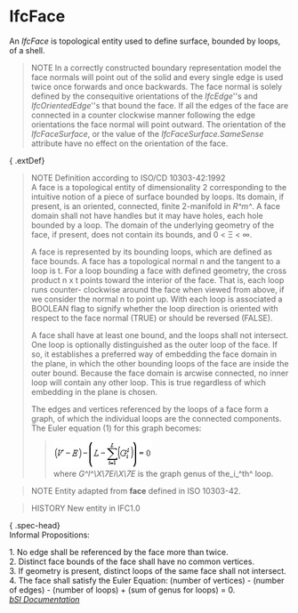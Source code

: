 IfcFace
=======
An _IfcFace_ is topological entity used to define surface, bounded by loops,
of a shell.  
  
> NOTE  In a correctly constructed boundary representation model the face
> normals will point out of the solid and every single edge is used twice once
> forwards and once backwards. The face normal is solely defined by the
> consequitive orientations of the _IfcEdge_''s and _IfcOrientedEdge_''s that
> bound the face. If all the edges of the face are connected in a counter
> clockwise manner following the edge orientations the face normal will point
> outward. The orientation of the _IfcFaceSurface_, or the value of the
> _IfcFaceSurface.SameSense_ attribute have no effect on the orientation of
> the face.  
  
{ .extDef}  
> NOTE  Definition according to ISO/CD 10303-42:1992  
> A face is a topological entity of dimensionality 2 corresponding to the
> intuitive notion of a piece of surface bounded by loops. Its domain, if
> present, is an oriented, connected, finite 2-manifold in _R^m^_. A face
> domain shall not have handles but it may have holes, each hole bounded by a
> loop. The domain of the underlying geometry of the face, if present, does
> not contain its bounds, and 0 < Ξ < ∞.  
>  
> A face is represented by its bounding loops, which are defined as face
> bounds. A face has a topological normal n and the tangent to a loop is t.
> For a loop bounding a face with defined geometry, the cross product n x t
> points toward the interior of the face. That is, each loop runs counter-
> clockwise around the face when viewed from above, if we consider the normal
> n to point up. With each loop is associated a BOOLEAN flag to signify
> whether the loop direction is oriented with respect to the face normal
> (TRUE) or should be reversed (FALSE).  
>  
> A face shall have at least one bound, and the loops shall not intersect. One
> loop is optionally distinguished as the outer loop of the face. If so, it
> establishes a preferred way of embedding the face domain in the plane, in
> which the other bounding loops of the face are inside the outer bound.
> Because the face domain is arcwise connected, no inner loop will contain any
> other loop. This is true regardless of which embedding in the plane is
> chosen.  
>  
> The edges and vertices referenced by the loops of a face form a graph, of
> which the individual loops are the connected components. The Euler equation
> (1) for this graph becomes:  
>> ![Image](../figures/ifcface-math1.gif)  
> where _G^l^\X\7Ei\X\7E_ is the graph genus of the_i_^th^ loop.  
  
> NOTE  Entity adapted from **face** defined in ISO 10303-42.  
  
> HISTORY  New entity in IFC1.0  
  
{ .spec-head}  
Informal Propositions:  
  
1\. No edge shall be referenced by the face more than twice.  
2\. Distinct face bounds of the face shall have no common vertices.  
3\. If geometry is present, distinct loops of the same face shall not
intersect.  
4\. The face shall satisfy the Euler Equation: (number of vertices) - (number
of edges) - (number of loops) + (sum of genus for loops) = 0.  
[ _bSI
Documentation_](https://standards.buildingsmart.org/IFC/DEV/IFC4_2/FINAL/HTML/schema/ifctopologyresource/lexical/ifcface.htm)


